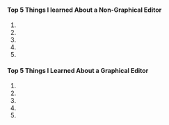 #### <i class="icon-file"></i> Top 5 Things I learned About a Non-Graphical Editor

1.
2.
3.
4.
5.

#### <i class="icon-file"></i> Top 5 Things I Learned About a Graphical Editor

1.
2.
3.
4.
5.
